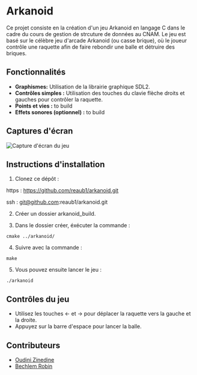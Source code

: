 # Arkanoid

Ce projet consiste en la création d'un jeu Arkanoid en langage C dans le cadre du cours de gestion de strcuture de données au CNAM. Le jeu est basé sur le célèbre jeu d'arcade Arkanoid (ou casse brique), où le joueur contrôle une raquette afin de faire rebondir une balle et détruire des briques. 

## Fonctionnalités

- **Graphismes:** Utilisation de la librairie graphique SDL2.
- **Contrôles simples :** Utilisation des touches du clavie flèche droits et gauches pour contrôler la raquette.
- **Points et vies :** to build
- **Effets sonores (optionnel) :** to build

## Captures d'écran

![Capture d'écran du jeu]()

## Instructions d'installation

1. Clonez ce dépôt :

https : https://github.com/reaub1/arkanoid.git

ssh : git@github.com:reaub1/arkanoid.git


2. Créer un dossier arkanoid_build.

3. Dans le dossier créer, éxécuter la commande : 
```shell
cmake ../arkanoid/
```

4. Suivre avec la commande : 
```shell
make
```

5. Vous pouvez ensuite lancer le jeu :
```shell
./arkanoid
```

## Contrôles du jeu

- Utilisez les touches ← et → pour déplacer la raquette vers la gauche et la droite.
- Appuyez sur la barre d'espace pour lancer la balle.

## Contributeurs

- [Oudini Zinedine](https://github.com/Zinouo)
- [Bechlem Robin](https://github.com/reaub1)
